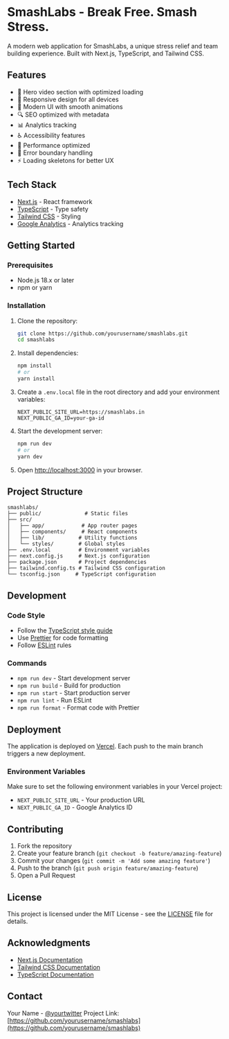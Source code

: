 # SmashLabs - Break Free. Smash Stress.

A modern web application for SmashLabs, a unique stress relief and team building experience. Built with Next.js, TypeScript, and Tailwind CSS.

## Features

- 🎥 Hero video section with optimized loading
- 📱 Responsive design for all devices
- 🎨 Modern UI with smooth animations
- 🔍 SEO optimized with metadata
- 📊 Analytics tracking
- ♿ Accessibility features
- 🚀 Performance optimized
- 🔄 Error boundary handling
- ⚡ Loading skeletons for better UX

## Tech Stack

- [Next.js](https://nextjs.org/) - React framework
- [TypeScript](https://www.typescriptlang.org/) - Type safety
- [Tailwind CSS](https://tailwindcss.com/) - Styling
- [Google Analytics](https://analytics.google.com/) - Analytics tracking

## Getting Started

### Prerequisites

- Node.js 18.x or later
- npm or yarn

### Installation

1. Clone the repository:
   ```bash
   git clone https://github.com/yourusername/smashlabs.git
   cd smashlabs
   ```

2. Install dependencies:
   ```bash
   npm install
   # or
   yarn install
   ```

3. Create a `.env.local` file in the root directory and add your environment variables:
   ```env
   NEXT_PUBLIC_SITE_URL=https://smashlabs.in
   NEXT_PUBLIC_GA_ID=your-ga-id
   ```

4. Start the development server:
   ```bash
   npm run dev
   # or
   yarn dev
   ```

5. Open [http://localhost:3000](http://localhost:3000) in your browser.

## Project Structure

```
smashlabs/
├── public/              # Static files
├── src/
│   ├── app/            # App router pages
│   ├── components/     # React components
│   ├── lib/           # Utility functions
│   └── styles/        # Global styles
├── .env.local         # Environment variables
├── next.config.js     # Next.js configuration
├── package.json       # Project dependencies
├── tailwind.config.ts # Tailwind CSS configuration
└── tsconfig.json     # TypeScript configuration
```

## Development

### Code Style

- Follow the [TypeScript style guide](https://google.github.io/styleguide/tsguide.html)
- Use [Prettier](https://prettier.io/) for code formatting
- Follow [ESLint](https://eslint.org/) rules

### Commands

- `npm run dev` - Start development server
- `npm run build` - Build for production
- `npm run start` - Start production server
- `npm run lint` - Run ESLint
- `npm run format` - Format code with Prettier

## Deployment

The application is deployed on [Vercel](https://vercel.com/). Each push to the main branch triggers a new deployment.

### Environment Variables

Make sure to set the following environment variables in your Vercel project:

- `NEXT_PUBLIC_SITE_URL` - Your production URL
- `NEXT_PUBLIC_GA_ID` - Google Analytics ID

## Contributing

1. Fork the repository
2. Create your feature branch (`git checkout -b feature/amazing-feature`)
3. Commit your changes (`git commit -m 'Add some amazing feature'`)
4. Push to the branch (`git push origin feature/amazing-feature`)
5. Open a Pull Request

## License

This project is licensed under the MIT License - see the [LICENSE](LICENSE) file for details.

## Acknowledgments

- [Next.js Documentation](https://nextjs.org/docs)
- [Tailwind CSS Documentation](https://tailwindcss.com/docs)
- [TypeScript Documentation](https://www.typescriptlang.org/docs)

## Contact

Your Name - [@yourtwitter](https://twitter.com/yourtwitter)
Project Link: [https://github.com/yourusername/smashlabs](https://github.com/yourusername/smashlabs) 
